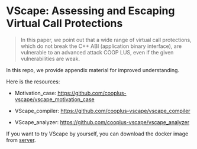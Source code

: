 # VScape: Assessing and Escaping Virtual Call Protections

> In this paper, we point out that a wide range of virtual call protections, which do not break the C++ ABI (application binary interface), are vulnerable to an advanced attack COOP LUS, even if the given vulnerabilities are weak.

In this repo, we provide appendix material for improved understanding. 

Here is the resources:

* Motivation_case:  https://github.com/cooplus-vscape/vscape_motivation_case

* VScape_compiler: https://github.com/cooplus-vscape/vscape_compiler

* VScape_analyzer: https://github.com/cooplus-vscape/vscape_analyzer

  

If you want to try VScape by yourself, you can download the docker image from  [server](todo).



